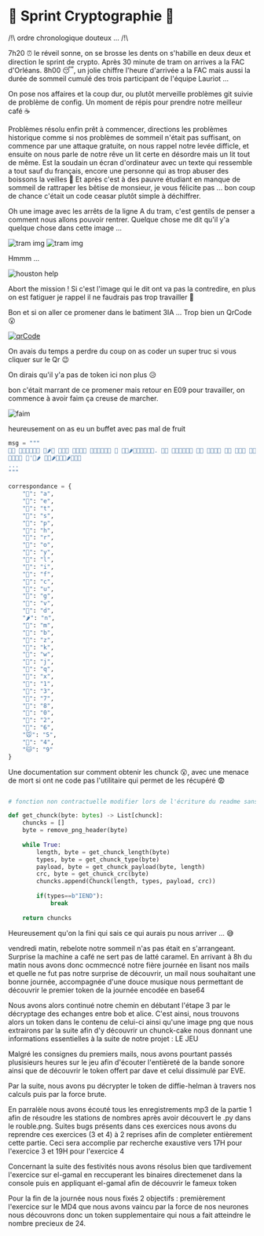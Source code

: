 # 🏃 Sprint Cryptographie 🏃

/!\ ordre chronologique douteux ... /!\

7h20 ⏰ le réveil sonne, on se brosse les dents on s'habille en deux deux et direction le sprint de crypto. Après 30 minute de tram on arrives a la FAC d'Orléans. 8h00 😴, un jolie chiffre l'heure d'arrivée a la FAC mais aussi la durée de sommeil cumulé des trois participant de l'équipe Lauriot ... 

On pose nos affaires et la coup dur, ou plutôt merveille problèmes git suivie de problème de config. Un moment de répis pour prendre notre meilleur café ☕

Problèmes résolu enfin prêt à commencer, directions les problèmes historique comme si nos problèmes de sommeil n'était pas suffisant, on commence par une attaque gratuite, on nous rappel notre levée difficle, et ensuite on nous parle de notre rêve un lit certe en désordre mais un lit tout de même. Est la soudain un écran d'ordinateur avec un texte qui ressemble a tout sauf du français, encore une personne qui as trop abuser des boissons la veilles 🍺 Et après c'est à des pauvre étudiant en manque de sommeil de rattraper les bêtise de monsieur, je vous félicite pas ... bon coup de chance c'était un code ceasar plutôt simple à déchiffrer. 

Oh une image avec les arrêts de la ligne A du tram, c'est gentils de penser a comment nous allons pouvoir rentrer. Quelque chose me dit qu'il y'a quelque chose dans cette image ...

![tram img](public/tram.png)
![tram img](public/tram_red.png)

Hmmm ...

![houston help](public/houston.png)

Abort the mission ! Si c'est l'image qui le dit ont va pas la contredire, en plus on est fatiguer je rappel il ne faudrais pas trop travailler 🥱

Bon et si on aller ce promener dans le batiment 3IA ... Trop bien un QrCode 😮

[![qrCode](public/ecran.png)](https://www.youtube.com/watch?v=iik25wqIuFo)

On avais du temps a perdre du coup on as coder un super truc si vous cliquer sur le Qr 😉

On dirais qu'il y'a pas de token ici non plus 😥 

bon c'était marrant de ce promener mais retour en E09 pour travailler, on commence à avoir faim ça creuse de marcher.

![faim](public/faim.gif)

heureusement on as eu un buffet avec pas mal de fruit

```py
msg = """
🥦🥝 🥬🧄🍐🍒🍎🍊 🍈🌶🥔 🥝🥭🍊 🍊🍐🥝🥭 🥬🍎🥑🌽🥦🥝 🍎 🍒🍎🌶🌽🍈🍉🥦🥝🍐. 🌽🥦 🥭🍉🥬🥬🌽🍊 🥕🥝 🥦🌽🍐🥝 🥦🍎 🍐🥬🥑 🐯🐹🦁🐻
🍈🧄🍉🍐 🥭'🥝🌶 🥑🧄🌶🍅🍎🌽🌶🥑🍐🥝
...
"""

correspondance = {
    "🍎": "a",
    "🥝": "e",
    "🍊": "t",
    "🥭": "s",
    "🍈": "p",
    "🍑": "h",
    "🍐": "r",
    "🧄": "o",
    "🍓": "y",
    "🥦": "l",
    "🌽": "i",
    "🥬": "f",
    "🥑": "c",
    "🍉": "u",
    "🥔": "g",
    "🍅": "v",
    "🥕": "d",
    "🌶": "n",
    "🍒": "m",
    "🥥": "b",
    "🍋": "z",
    "🍆": "k",
    "🥒": "w",
    "🍇": "j",
    "🧅": "q",
    "🍏": "x",
    "🐼": "1",
    "🐻": "3",
    "🐶": "7",
    "🦁": "8",
    "🐹": "0",
    "🐯": "2",
    "🦊": "6",
    "🐭": "5",
    "🐰": "4",
    "🐱": "9"
}
```

Une documentation sur comment obtenir les chunck 😮, avec une menace de mort si ont ne code pas l'utilitaire qui permet de les récupéré 😨 

```py

# fonction non contractuelle modifier lors de l'écriture du readme sans la tester pour faire "plus propre"

def get_chunck(byte: bytes) -> List[chunck]:
    chuncks = []
    byte = remove_png_header(byte)
    
    while True:
        length, byte = get_chunck_length(byte)
        types, byte = get_chunck_type(byte)
        payload, byte = get_chunck_payload(byte, length)
        crc, byte = get_chunck_crc(byte)
        chuncks.append(Chunck(length, types, payload, crc))
        
        if(types==b"IEND"):
            break
    
    return chuncks
```

Heureusement qu'on la fini qui sais ce qui aurais pu nous arriver ... 😅

vendredi matin, rebelote notre sommeil n'as pas était en s'arrangeant. Surprise la machine a café ne sert pas de latté caramel.
En arrivant à 8h du matin nous avons donc ocmmecncé notre fière journée en lisant nos mails et quelle ne fut pas notre surprise de découvrir, un mail nous souhaitant une bonne journée, accompagnée d'une douce musique nous permettant de découvrir le premier token de la journée encodée en base64 

Nous avons alors continué notre chemin en débutant l'étape 3 par le décryptage des echanges entre bob et alice. C'est ainsi, nous trouvons alors un token dans le contenu de celui-ci ainsi qu'une image png que nous extrairons par la suite afin d'y découvrir un chunck-cake nous donnant une informations essentielles à la suite de notre projet : LE JEU

Malgré les consignes du premiers mails, nous avons pourtant passés plusisieurs heures sur le jeu afin d'écouter l'entièreté de la bande sonore ainsi que de découvrir le token offert par dave et celui dissimulé par EVE.

Par la suite, nous avons pu décrypter le token de diffie-helman à travers nos calculs puis par la force brute.

En parralèle nous avons écouté tous les enregistrements mp3 de la partie 1 afin de résoudre les stations de nombres après avoir découvert le .py dans le rouble.png.
Suites bugs présents dans ces exercices nous avons du reprendre ces exercices (3 et 4) à 2 reprises afin de completer entièrement cette partie. Ceci sera accomplie par recherche exaustive vers 17H pour l'exercice 3 et 19H pour l'exercice 4

Concernant la suite des festivités nous avons résolus bien que tardivement l'exercice sur el-gamal en reccuperant les binaires directemenet dans la console puis en appliquant el-gamal afin de découvrir le fameux token

Pour la fin de la journée nous nous fixés 2 objectifs : premièrement l'exercice sur le MD4 que nous avons vaincu par la force de nos neurones nous découvrons donc un token supplementaire qui nous a fait atteindre le nombre precieux de 24.




